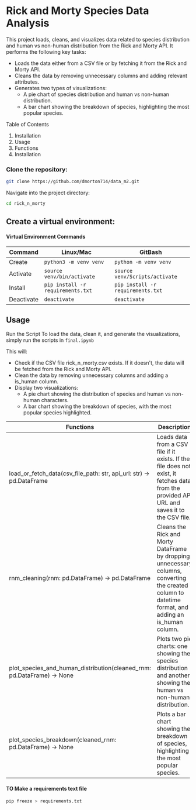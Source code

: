 # Rick and Morty Species Data Analysis
This project loads, cleans, and visualizes data related to species distribution and human vs non-human distribution from the Rick and Morty API. It performs the following key tasks:

- Loads the data either from a CSV file or by fetching it from the Rick and Morty API.
- Cleans the data by removing unnecessary columns and adding relevant attributes.
- Generates two types of visualizations:
    - A pie chart of species distribution and human vs non-human distribution.
    - A bar chart showing the breakdown of species, highlighting the most popular species.

Table of Contents
1. Installation
2. Usage
3. Functions
4. Installation

### Clone the repository:

```bash
git clone https://github.com/dmorton714/data_m2.git
```
Navigate into the project directory:

```bash
cd rick_n_morty
```

## Create a virtual environment:

#### Virtual Environment Commands

| Command | Linux/Mac | GitBash |
| ------- | --------- | ------- |
| Create | `python3 -m venv venv` | `python -m venv venv` |
| Activate | `source venv/bin/activate` | `source venv/Scripts/activate` |
| Install | `pip install -r requirements.txt` | `pip install -r requirements.txt` |
| Deactivate | `deactivate` | `deactivate` |


## Usage
Run the Script
To load the data, clean it, and generate the visualizations, simply run the scripts in `final.ipynb`

This will:

- Check if the CSV file rick_n_morty.csv exists. If it doesn't, the data will be fetched from the Rick and Morty API.
- Clean the data by removing unnecessary columns and adding a is_human column.
- Display two visualizations:
    - A pie chart showing the distribution of species and human vs non-human characters.
    - A bar chart showing the breakdown of species, with the most popular species highlighted.

| Functions | Description | Arguments | Returns |
| --- | --- | --- | --- | 
| load_or_fetch_data(csv_file_path: str, api_url: str) -> pd.DataFrame | Loads data from a CSV file if it exists. If the file does not exist, it fetches data from the provided API URL and saves it to the CSV file. | csv_file_path (str): The path to the CSV file. | api_url (str): The base URL of the API to fetch data from. | A Pandas DataFrame containing the loaded or fetched data. | 
| rnm_cleaning(rnm: pd.DataFrame) -> pd.DataFrame | Cleans the Rick and Morty DataFrame by dropping unnecessary columns, converting the created column to datetime format, and adding an is_human column. | rnm (pd.DataFrame): The input DataFrame. | The cleaned DataFrame. |
| plot_species_and_human_distribution(cleaned_rnm: pd.DataFrame) -> None | Plots two pie charts: one showing the species distribution and another showing the human vs non-human distribution. | cleaned_rnm (pd.DataFrame): The cleaned DataFrame with the species and is_human columns. | None. | 
| plot_species_breakdown(cleaned_rnm: pd.DataFrame) -> None | Plots a bar chart showing the breakdown of species, highlighting the most popular species. | cleaned_rnm (pd.DataFrame): The cleaned DataFrame with the species column. | None.| 

#### TO Make a requirements text file 
```bash
pip freeze > requirements.txt
```